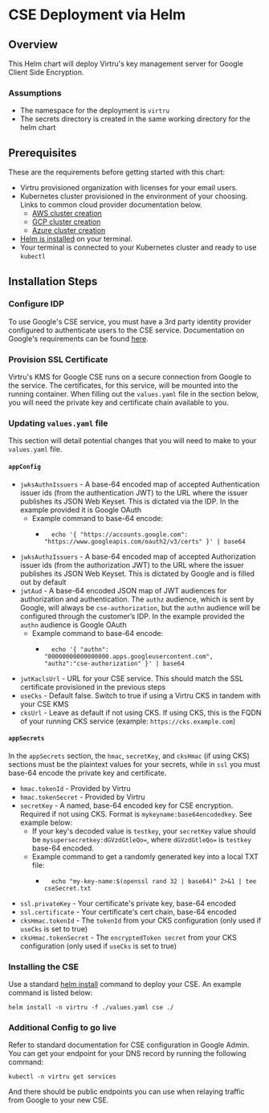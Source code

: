 # CSE Deployment via Helm

## Overview

This Helm chart will deploy Virtru's key management server for Google Client Side Encryption.

### Assumptions
* The namespace for the deployment is `virtru`
* The secrets directory is created in the same working directory for the helm chart

## Prerequisites

These are the requirements before getting started with this chart:
* Virtru provisioned organization with licenses for your email users.
* Kubernetes cluster provisioned in the environment of your choosing. Links to common cloud provider documentation below.
  * [AWS cluster creation](https://docs.aws.amazon.com/eks/latest/userguide/create-cluster.html)
  * [GCP cluster creation](https://cloud.google.com/kubernetes-engine/docs/how-to/creating-a-zonal-cluster)
  * [Azure cluster creation](https://docs.microsoft.com/en-us/azure/aks/kubernetes-walkthrough-portal)
* [Helm is installed](https://helm.sh/docs/intro/install/) on your terminal.
* Your terminal is connected to your Kubernetes cluster and ready to use `kubectl`

## Installation Steps
### Configure IDP

To use Google's CSE service, you must have a 3rd party identity provider configured to authenticate users to the CSE service. Documentation on Google's requirements can be found [here](https://support.google.com/a/answer/10743588?hl=en).

### Provision SSL Certificate

Virtru's KMS for Google CSE runs on a secure connection from Google to the service. The certificates, for this service, will be mounted into the running container. When filling out the `values.yaml` file in the section below, you will need the private key and certificate chain available to you.

### Updating `values.yaml` file

This section will detail potential changes that you will need to make to your `values.yaml` file.

#### `appConfig`

* `jwksAuthnIssuers` - A base-64 encoded map of accepted Authentication issuer ids (from the authentication JWT) to the URL where the issuer publishes its JSON Web Keyset. This is dictated via the IDP. In the example provided it is Google OAuth
  * Example command to base-64 encode: 
    * ```
        echo '{ "https://accounts.google.com": "https://www.googleapis.com/oauth2/v3/certs" }' | base64
        ``` 
* `jwksAuthzIssuers` - A base-64 encoded map of accepted Authorization issuer ids (from the authorization JWT) to the URL where the issuer publishes its JSON Web Keyset. This is dictated by Google and is filled out by default
* `jwtAud` - A base-64 encoded JSON map of JWT audiences for authorization and authentication. The `authz` audience, which is sent by Google, will always be  `cse-authorization`, but the `authn` audience will be configured through the customer’s IDP. In the example provided the `authn` audience is Google OAuth
  * Example command to base-64 encode: 
    * ```
        echo '{ "authn": "00000000000000000.apps.googleusercontent.com", "authz":"cse-authorization" }' | base64
        ```
* `jwtKaclsUrl` - URL for your CSE service. This should match the SSL certificate provisioned in the previous steps
* `useCks` - Default false. Switch to true if using a Virtru CKS in tandem with your CSE KMS
*  `cksUrl` - Leave as default if not using CKS. If using CKS, this is the FQDN of your running CKS service (example: `https://cks.example.com`)

#### `appSecrets` 

In the `appSecrets` section, the `hmac`, `secretKey`, and `cksHmac` (if using CKS) sections must be the plaintext values for your secrets, while in `ssl` you must base-64 encode the private key and certificate.

* `hmac.tokenId` - Provided by Virtru
* `hmac.tokenSecret` - Provided by Virtru
* `secretKey` - A named, base-64 encoded key for CSE encryption. Required if not using CKS. Format is `mykeyname:base64encodedkey`. See example below:
  * If your key's decoded value is `testkey`, your `secretKey` value should be `mysupersecretkey:dGVzdGtleQo=`, where `dGVzdGtleQo=` is `testkey` base-64 encoded.
  * Example command to get a randomly generated key into a local TXT file:
    * ```
        echo "my-key-name:$(openssl rand 32 | base64)" 2>&1 | tee cseSecret.txt
        ```
* `ssl.privateKey` - Your certificate's private key, base-64 encoded
* `ssl.certificate` - Your certificate's cert chain, base-64 encoded
* `cksHmac.tokenId` - The `tokenId` from your CKS configuration (only used if `useCks` is set to true)
* `cksHmac.tokenSecret` - The `encryptedToken secret` from your CKS configuration (only used if `useCks` is set to true)

### Installing the CSE

Use a standard [helm install](https://helm.sh/docs/helm/helm_install/) command to deploy your CSE. An example command is listed below:
```
helm install -n virtru -f ./values.yaml cse ./
```


### Additional Config to go live

Refer to standard documentation for CSE configuration in Google Admin. You can get your endpoint for your DNS record by running the following command:
```
kubectl -n virtru get services
```
And there should be public endpoints you can use when relaying traffic from Google to your new CSE.
